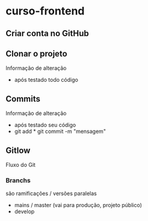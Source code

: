 # curso-frontend

## Criar conta no GitHub

## Clonar o projeto
Informação de alteração
- após testado todo código

## Commits
Informação de alteração
 - após testado seu código
 - git add *
 git commit -m "mensagem"

## Gitlow
Fluxo do Git


### Branchs
são ramificações / versões paralelas

- mains / master (vai para produção, projeto público)
- develop 


